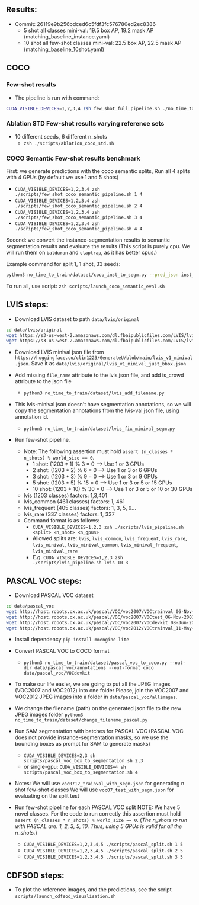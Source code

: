 ## Results: 
- Commit: 26119e9b256bdced6c5fdf3fc576780ed2ec8386
  - 5 shot all classes mini-val: 19.5 box AP, 19.2 mask AP (matching_baseline_instance.yaml)
  - 10 shot all few-shot classes mini-val: 22.5 box AP, 22.5 mask AP (matching_baseline_10shot.yaml)

## COCO 

### Few-shot results
- The pipeline is run with command:
```bash
CUDA_VISIBLE_DEVICES=1,2,3,4 zsh few_shot_full_pipeline.sh ./no_time_to_train/new_exps/coco_fewshot_10shot_Sam2L.yaml 10 4 33
```

### Ablation STD Few-shot results varying reference sets
- 10 different seeds, 6 different n_shots
  - `zsh ./scripts/ablation_coco_std.sh`

### COCO Semantic Few-shot results benchmark
First: we generate predictions with the coco semantic splits,
Run all 4 splits with 4 GPUs (by default we use 1 and 5 shots)
- `CUDA_VISIBLE_DEVICES=1,2,3,4 zsh ./scripts/few_shot_coco_semantic_pipeline.sh 1 4`
- `CUDA_VISIBLE_DEVICES=1,2,3,4 zsh ./scripts/few_shot_coco_semantic_pipeline.sh 2 4`
- `CUDA_VISIBLE_DEVICES=1,2,3,4 zsh ./scripts/few_shot_coco_semantic_pipeline.sh 3 4`
- `CUDA_VISIBLE_DEVICES=1,2,3,4 zsh ./scripts/few_shot_coco_semantic_pipeline.sh 4 4`

Second: we convert the instance-segmentation results to semantic segmentation results and evaluate the results
(This script is purely cpu. We will run them on `balduran` and `claptrap`, as it has better cpus.)

Example command for split 1, 1 shot, 33 seeds:
```bash
python3 no_time_to_train/dataset/coco_inst_to_segm.py --pred_json inst_to_segm/coco_inst_semantic_split_1_1shot_33seed_results.json --class_split coco_semantic_split_1
```

To run all, use script:
`zsh scripts/launch_coco_semantic_eval.sh`


## LVIS steps:
- Download LVIS dataset to path `data/lvis/original`
```bash
cd data/lvis/original
wget https://s3-us-west-2.amazonaws.com/dl.fbaipublicfiles.com/LVIS/lvis_v1_val.json.zip
wget https://s3-us-west-2.amazonaws.com/dl.fbaipublicfiles.com/LVIS/lvis_v1_train.json.zip
```
- Download LVIS minival json file from `https://huggingface.co/clin1223/GenerateU/blob/main/lvis_v1_minival.json`. Save it as `data/lvis/original/lvis_v1_minival_just_bbox.json`

- Add missing `file_name` attribute to the lvis json file, and add is_crowd attribute to the json file
  - `python3 no_time_to_train/dataset/lvis_add_filename.py`

- This lvis-minival json doesn't have segmentation annotations, so we will copy the segmentation annotations from the lvis-val json file, using annotation id.
  - `python3 no_time_to_train/dataset/lvis_fix_minival_segm.py`

- Run few-shot pipeline.
  - Note: The following assertion must hold `assert (n_classes * n_shots) % world_size == 0`.
    - 1 shot: (1203 * 1) % 3 = 0 --> Use 1 or 3 GPUs 
    - 2 shot: (1203 * 2) % 6 = 0 --> Use 1 or 3 or 6 GPUs
    - 3 shot: (1203 * 3) % 9 = 0 --> Use 1 or 3 or 9 GPUs
    - 5 shot: (1203 * 5) % 15 = 0 --> Use 1 or 3 or 5 or 15 GPUs
    - 10 shot: (1203 * 10) % 30 = 0 --> Use 1 or 3 or 5 or 10 or 30 GPUs
  - lvis (1203 classes) factors: 1,3,401
  - lvis_common (461 classes) factors: 1, 461
  - lvis_frequent (405 classes) factors: 1, 3, 5, 9...
  - lvis_rare (337 classes) factors: 1, 337
  - Command format is as follows:
    - `CUDA_VISIBLE_DEVICES=1,2,3 zsh ./scripts/lvis_pipeline.sh <split> <n_shot> <n_gpus>`
    - Allowed splits are: `lvis`, `lvis_common`, `lvis_frequent`, `lvis_rare`, `lvis_minival`, `lvis_minival_common`, `lvis_minival_frequent`, `lvis_minival_rare`
    - E.g. `CUDA_VISIBLE_DEVICES=1,2,3 zsh ./scripts/lvis_pipeline.sh lvis 10 3`




## PASCAL VOC steps:
- Download PASCAL VOC dataset
```bash
cd data/pascal_voc
wget http://host.robots.ox.ac.uk/pascal/VOC/voc2007/VOCtrainval_06-Nov-2007.tar
wget http://host.robots.ox.ac.uk/pascal/VOC/voc2007/VOCtest_06-Nov-2007.tar
wget http://host.robots.ox.ac.uk/pascal/VOC/voc2007/VOCdevkit_08-Jun-2007.tar
wget http://host.robots.ox.ac.uk/pascal/VOC/voc2012/VOCtrainval_11-May-2012.tar
```

- Install dependency
`pip install mmengine-lite`

- Convert PASCAL VOC to COCO format
  - `python3 no_time_to_train/dataset/pascal_voc_to_coco.py --out-dir data/pascal_voc/annotations --out-format coco data/pascal_voc/VOCdevkit`

<!-- - To avoid choosing very bad reference images, first we filter reference images by using SAM model as upper bound. We prompt SAM with the ground truth bounding boxes and then filter out the reference images that the SAM model by default cannot segment properly given some perfect prompt (i.e. the ground truth).
`python3 no_time_to_train/dataset/pascal_voc_filter_bad_ref.py` -->

- To make our life easier, we are going to put all the JPEG images (VOC2007 and VOC2012) into one folder
Please, join the VOC2007 and VOC2012 JPEG images into a folder in `data/pascal_voc/allimages`.

- We change the filename (path) on the generated json file to the new JPEG images folder
`python3 no_time_to_train/dataset/change_filename_pascal.py`

- Run SAM segmentation with batches for PASCAL VOC (PASCAL VOC does not provide instance-segmentation masks, so we use the bounding boxes as prompt for SAM to generate masks)
  - `CUDA_VISIBLE_DEVICES=2,3 sh scripts/pascal_voc_box_to_segmentation.sh 2,3`
  - or single-gpu: `CUDA_VISIBLE_DEVICES=4 sh scripts/pascal_voc_box_to_segmentation.sh 4`

- Notes:
We will use `voc0712_trainval_with_segm.json` for generating n shot few-shot classes
We will use `voc07_test_with_segm.json` for evaluating on the split test

- Run few-shot pipeline for each PASCAL VOC split
  NOTE: We have 5 novel classes. For the code to run correctly this assertion must hold `assert (n_classes * n_shots) % world_size == 0`. (_The n_shots to run with PASCAL are: 1, 2, 3, 5, 10. Thus, using 5 GPUs is valid for all the n_shots._)
  - `CUDA_VISIBLE_DEVICES=1,2,3,4,5 ./scripts/pascal_split.sh 1 5`
  - `CUDA_VISIBLE_DEVICES=1,2,3,4,5 ./scripts/pascal_split.sh 2 5`
  - `CUDA_VISIBLE_DEVICES=1,2,3,4,5 ./scripts/pascal_split.sh 3 5`



## CDFSOD steps:
- To plot the reference images, and the predictions, see the script `scripts/launch_cdfsod_visualisation.sh`